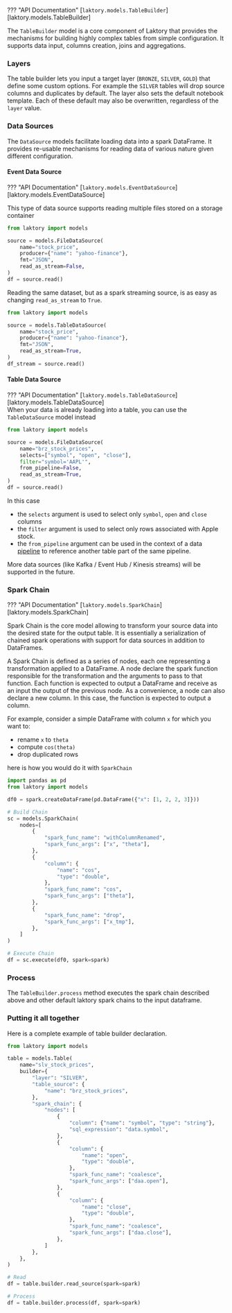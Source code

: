 ??? "API Documentation"
    [`laktory.models.TableBuilder`][laktory.models.TableBuilder]<br>

The `TableBuilder` model is a core component of Laktory that provides the mechanisms for building highly complex tables from simple configuration.
It supports data input, columns creation, joins and aggregations. 

### Layers
The table builder lets you input a target layer (`BRONZE`, `SILVER`, `GOLD`) that define some custom options. 
For example the `SILVER` tables will drop source columns and duplicates by default.
The layer also sets the default notebook template.
Each of these default may also be overwritten, regardless of the `layer` value.


### Data Sources
The `DataSource` models facilitate loading data into a spark DataFrame. 
It provides re-usable mechanisms for reading data of various nature given different configuration.

#### Event Data Source
??? "API Documentation"
    [`laktory.models.EventDataSource`][laktory.models.EventDataSource]<br>

This type of data source supports reading multiple files stored on a storage container

```py
from laktory import models

source = models.FileDataSource(
    name="stock_price",
    producer={"name": "yahoo-finance"},
    fmt="JSON",
    read_as_stream=False,
)
df = source.read()
```

Reading the same dataset, but as a spark streaming source, is as easy as changing `read_as_stream` to `True`.
```py
from laktory import models

source = models.TableDataSource(
    name="stock_price",
    producer={"name": "yahoo-finance"},
    fmt="JSON",
    read_as_stream=True,
)
df_stream = source.read()
```

#### Table Data Source
??? "API Documentation"
    [`laktory.models.TableDataSource`][laktory.models.TableDataSource]<br>
When your data is already loading into a table, you can use the `TableDataSource` model instead

```py
from laktory import models

source = models.FileDataSource(
    name="brz_stock_prices",
    selects=["symbol", "open", "close"],
    filter="symbol='AAPL'",
    from_pipeline=False,
    read_as_stream=True,
)
df = source.read()
```
In this case

* the `selects` argument is used to select only `symbol`, `open` and `close` columns
* the `filter` argument is used to select only rows associated with Apple stock. 
* the `from_pipeline` argument can be used in the context of a data [pipeline](pipeline.md) to reference another table part of the same pipeline.  

More data sources (like Kafka / Event Hub / Kinesis streams) will be supported in the future.


### Spark Chain
??? "API Documentation"
    [`laktory.models.SparkChain`][laktory.models.SparkChain]<br>

Spark Chain is the core model allowing to transform your source data into the desired state 
for the output table. It is essentially a serialization of chained spark 
operations with support for data sources in addition to DataFrames.

A Spark Chain is defined as a series of nodes, each one representing a 
transformation applied to a DataFrame. A node declare the spark function
responsible for the transformation and the arguments to pass to that function.
Each function is expected to output a DataFrame and receive as an input the 
output of the previous node. As a convenience, a node can also declare a new
column. In this case, the function is expected to output a column.

For example, consider a simple DataFrame with column `x` for which you want to:

- rename `x` to `theta`
- compute `cos(theta)`
- drop duplicated rows

here is how you would do it with `SparkChain`
```python
import pandas as pd
from laktory import models

df0 = spark.createDataFrame(pd.DataFrame({"x": [1, 2, 2, 3]}))

# Build Chain
sc = models.SparkChain(
    nodes=[
        {
            "spark_func_name": "withColumnRenamed",
            "spark_func_args": ["x", "theta"],
        },
        {
            "column": {
                "name": "cos",
                "type": "double",
            },
            "spark_func_name": "cos",
            "spark_func_args": ["theta"],
        },
        {
            "spark_func_name": "drop",
            "spark_func_args": ["x_tmp"],
        },
    ]
)

# Execute Chain
df = sc.execute(df0, spark=spark)
```

### Process
The `TableBuilder.process` method executes the spark chain described above and
other default laktory spark chains to the input dataframe.


### Putting it all together
Here is a complete example of table builder declaration.
```python
from laktory import models

table = models.Table(
    name="slv_stock_prices",
    builder={
        "layer": "SILVER",
        "table_source": {
            "name": "brz_stock_prices",
        },
        "spark_chain": {
            "nodes": [
                {
                    "column": {"name": "symbol", "type": "string"},
                    "sql_expression": "data.symbol",
                },
                {
                    "column": {
                        "name": "open",
                        "type": "double",
                    },
                    "spark_func_name": "coalesce",
                    "spark_func_args": ["daa.open"],
                },
                {
                    "column": {
                        "name": "close",
                        "type": "double",
                    },
                    "spark_func_name": "coalesce",
                    "spark_func_args": ["daa.close"],
                },
            ]
        },
    },
)

# Read
df = table.builder.read_source(spark=spark)

# Process
df = table.builder.process(df, spark=spark)
```
